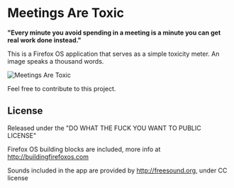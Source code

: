 Meetings Are Toxic
==================

**"Every minute you avoid spending in a meeting is a minute you can get real work done instead."**

This is a Firefox OS application that serves as a simple toxicity meter. An image speaks a thousand words.

![Meetings Are Toxic](https://raw.github.com/palmerabollo/meetings-are-toxic/master/style/icons/screenshot.png)

Feel free to contribute to this project.

License
-------
Released under the "DO WHAT THE FUCK YOU WANT TO PUBLIC LICENSE"

Firefox OS building blocks are included, more info at http://buildingfirefoxos.com

Sounds included in the app are provided by http://freesound.org, under CC license
